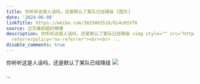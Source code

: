 ```yaml
---
title: 你听听这是人话吗，还是默认了某队已经降级 [图片]
date: '2024-06-08'
linkTitle: https://weibo.com/3825863518/Oi4u91Vf8
source: 正宗毒奶菇的微博
description: 你听听这是人话吗，还是默认了某队已经降级 <img style="" src="https://tvax2.sinaimg.cn/large/e40a0b5ely1hqi5v798h6j20zo256x2b.jpg"
  referrerpolicy="no-referrer"><br><br> ...
disable_comments: true
---
```

你听听这是人话吗，还是默认了某队已经降级 <img style="" src="https://tvax2.sinaimg.cn/large/e40a0b5ely1hqi5v798h6j20zo256x2b.jpg" referrerpolicy="no-referrer"><br><br> ...